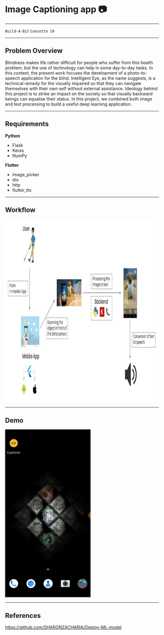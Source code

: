 # Image Captioning app 📷

---

`Build-A-Bit` `Concetto 19`



---


## Problem Overview

Blindness makes life rather difficult for people who suffer from this health problem, but the use of technology can help in some day-to-day tasks. In this context, the present work focuses the development of a photo-to-speech application for the blind. Intelligent Eye, as the name suggests, is a technical remedy for the visually impaired so that they can navigate themselves with their own self without external assistance. Ideology behind this project is to strike an impact on the society so that visually backward beings can equalise their status. In this project, we combined both image and text processing to build a useful deep learning application.


---

## Requirements

**Python**
* Flask
* Keras
* NumPy

**Flutter**
* image_picker
* dio
* http
* flutter_tts

---

## Workflow

<img src="https://github.com/HeliosX7/caption-generator-app/blob/master/images/workflow.JPG" height="600">


---


## Demo

<img src="https://github.com/AmnaKhan1323/image-captioning-app/blob/main/images/demo.gif" width="280" height="550">


---


## References

https://github.com/SHARONZACHARIA/Deploy-ML-model
